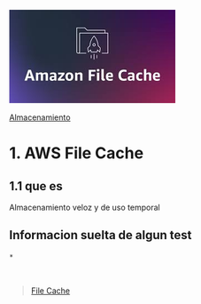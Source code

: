 ![Amazon File Cache](../../00_assets/Almacenamiento/filecache-logo.jpeg)

[Almacenamiento](../../2-Almacenamiento/)

# 1. AWS File Cache

## 1.1 que es

Almacenamiento veloz y de uso temporal

## Informacion suelta de algun test

    *


<br/>

> [File Cache](./fsx.md)

<br/>